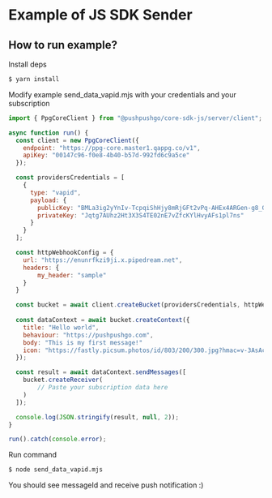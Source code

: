 # Example of JS SDK Sender

## How to run example?

Install deps
```bash
$ yarn install
```

Modify example send_data_vapid.mjs with your credentials and your subscription

```js
import { PpgCoreClient } from "@pushpushgo/core-sdk-js/server/client";

async function run() {
  const client = new PpgCoreClient({
    endpoint: "https://ppg-core.master1.qappg.co/v1",
    apiKey: "00147c96-f0e8-4b40-b57d-992fd6c9a5ce"
  });

  const providersCredentials = [
    {
      type: "vapid",
      payload: {
        publicKey: "BMLa3ig2yYnIv-TcpqiShHjy8mRjGFt2vPq-AHEx4ARGen-g8_GfF5ybpqVeXy_zdaEUxYEz1kF1IsLwyIHmP2w",
        privateKey: "Jqtg7AUhz2Ht3X3S4TE02nE7vZfcKYlHvyAFs1pl7ns"
      }
    }
  ];

  const httpWebhookConfig = {
    url: "https://enunrfkzi9ji.x.pipedream.net",
    headers: {
        my_header: "sample"
    }
  }

  const bucket = await client.createBucket(providersCredentials, httpWebhookConfig);
  
  const dataContext = await bucket.createContext({
    title: "Hello world",
    behaviour: "https://pushpushgo.com",
    body: "This is my first message!"
    icon: "https://fastly.picsum.photos/id/803/200/300.jpg?hmac=v-3AsAcUOG4kCDsLMlWF9_3Xa2DTODGyKLggZNvReno",
  });

  const result = await dataContext.sendMessages([
    bucket.createReceiver(
        // Paste your subscription data here
    )
  ]);

  console.log(JSON.stringify(result, null, 2));
}

run().catch(console.error);
```

Run command

```bash
$ node send_data_vapid.mjs
```

You should see messageId and receive push notification :)